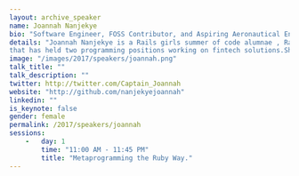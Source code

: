 ```yaml
---
layout: archive_speaker
name: Joannah Nanjekye
bio: "Software Engineer, FOSS Contributor, and Aspiring Aeronautical Engineer"
details: "Joannah Nanjekye is a Rails girls summer of code alumnae , Rails girls Kampala organizer and software engineer
that has held two programming positions working on fintech solutions.She is currently pursuing Aeronautical engineering. She is a FOSS contributor and writes mostly python , ruby and golang code. "
image: "/images/2017/speakers/joannah.png"
talk_title: ""
talk_description: ""
twitter: http://twitter.com/Captain_Joannah
website: "http://github.com/nanjekyejoannah"
linkedin: ""
is_keynote: false
gender: female
permalink: /2017/speakers/joannah
sessions:
    -   day: 1
        time: "11:00 AM - 11:45 PM"
        title: "Metaprogramming the Ruby Way."
---
```


